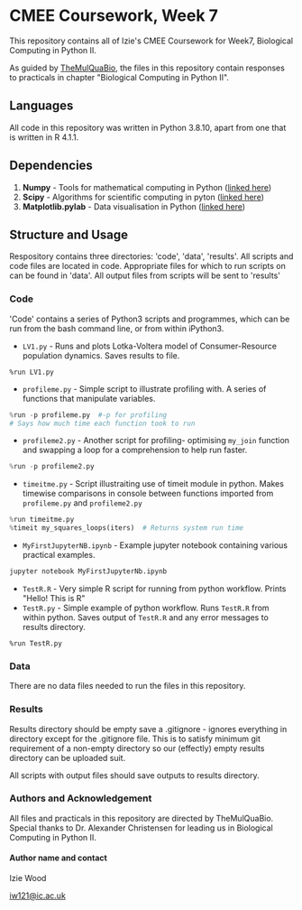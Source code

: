 # CMEE Coursework, Week 7

This repository contains all of Izie's CMEE Coursework for Week7, Biological Computing in Python II. 

As guided by [TheMulQuaBio](https://mhasoba.github.io/TheMulQuaBio/notebooks), the files in this repository contain responses to practicals in chapter "Biological Computing in Python II".


## Languages
All code in this repository was written in Python 3.8.10, apart from one that is written in R 4.1.1.

## Dependencies 
1. **Numpy** - Tools for mathematical computing in Python ([linked here](https://numpy.org/))
2. **Scipy** - Algorithms for scientific computing in pyton ([linked here](https://scipy.org/))
3. **Matplotlib.pylab** - Data visualisation in Python ([linked here](https://matplotlib.org/))

## Structure and Usage
Respository contains three directories: 'code', 'data', 'results'. All scripts and code files are located in code. Appropriate files for which to run scripts on can be found in 'data'. All output files from scripts will be sent to 'results'

### Code
'Code' contains a series of Python3 scripts and programmes, which can be run from the bash command line, or from within iPython3.
- `LV1.py` - Runs and plots Lotka-Voltera model of Consumer-Resource population dynamics. Saves results to file.
```
%run LV1.py
```
- `profileme.py` - Simple script to illustrate profiling with. A series of functions that manipulate variables. 
```python
%run -p profileme.py  #-p for profiling
# Says how much time each function took to run
```
- `profileme2.py` - Another script for profiling- optimising `my_join` function and swapping a loop for a comprehension to help run faster.
```python
%run -p profileme2.py
```
-  `timeitme.py` - Script illustraiting use of timeit module in python. Makes timewise comparisons in console between functions imported from `profileme.py` and `profileme2.py`
```python
%run timeitme.py
%timeit my_squares_loops(iters)  # Returns system run time
```
- `MyFirstJupyterNB.ipynb` - Example jupyter notebook containing various practical examples.
```bash
jupyter notebook MyFirstJupyterNb.ipynb
```
- `TestR.R` - Very simple  R script for running from python workflow. Prints "Hello! This is R"
- `TestR.py` - Simple example of python workflow. Runs `TestR.R` from within python. Saves output of `TestR.R` and any error messages to results directory.
```
%run TestR.py
```
### Data
There are no data files needed to run the files in this repository.

### Results 
Results directory should be empty save a .gitignore - ignores everything in directory except for the .gitignore file. This is to satisfy minimum git requirement of a non-empty directory so our (effectly) empty results directory can be uploaded suit.

All scripts with output files should save outputs to results directory.

### Authors and Acknowledgement 
All files and practicals in this repository are directed by TheMulQuaBio. Special thanks to Dr. Alexander Christensen for leading us in Biological Computing in Python II. 

#### Author name and contact
 Izie Wood

 iw121@ic.ac.uk
